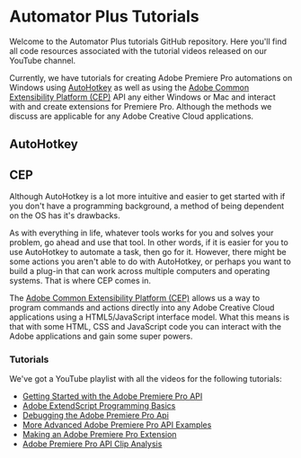 # Automator Plus Tutorials

Welcome to the Automator Plus tutorials GitHub repository. Here you'll find all code resources associated with the tutorial videos released on our YouTube channel.

Currently, we have tutorials for creating Adobe Premiere Pro automations on Windows using <a href='https://www.autohotkey.com/'>AutoHotkey</a> as well as using the <a href='https://github.com/Adobe-CEP/CEP-Resources'>Adobe Common Extensibility Platform (CEP)</a> API any either Windows or Mac and interact with and create extensions for Premiere Pro. Although the methods we discuss are applicable for any Adobe Creative Cloud applications.

## AutoHotkey

## CEP 

Although AutoHotkey is a lot more intuitive and easier to get started with if you don't have a programming background, a method of being dependent on the OS has it's drawbacks. 

As with everything in life, whatever tools works for you and solves your problem, go ahead and use that tool. In other words, if it is easier for you to use AutoHotkey to automate a task, then go for it. However, there might be some actions you aren't able to do with AutoHotkey, or perhaps you want to build a plug-in that can work across multiple computers and operating systems. That is where CEP comes in.

 The <a href='https://github.com/Adobe-CEP/CEP-Resources'>Adobe Common Extensibility Platform (CEP)</a> allows us a way to program commands and actions directly into any Adobe Creative Cloud applications using a HTML5/JavaScript interface model. What this means is that with some HTML, CSS and JavaScript code you can interact with the Adobe applications and gain some super powers. 


### Tutorials

We've got a YouTube playlist with all the videos for the following tutorials:

+ <a href="./CEP/getting-started-with-the-adobe-premiere-pro-api/getting-started-with-the-adobe-premiere-pro-api.md">Getting Started with the Adobe Premiere Pro API</a>
+ <a href="./CEP/adobe-extendscript-programming-basics/adobe-extendscript-programming-basics.md">Adobe ExtendScript Programming Basics</a>
+ <a href="./CEP/debugging-the-adobe-premiere-pro-api/debugging-the-adobe-premiere-pro-api.md">Debugging the Adobe Premiere Pro Api</a>
+ <a href="./CEP/more-advanced-adobe-premiere-pro-api-examples/more-advanced-adobe-premiere-pro-api-examples.md">More Advanced Adobe Premiere Pro API Examples</a>
+ <a href="./CEP/making-an-adobe-premiere-pro-extension/making-an-adobe-premiere-pro-extension.md">Making an Adobe Premiere Pro Extension</a>
+ <a href="./CEP/adobe-premiere-pro-api-clip-analysis/adobe-premiere-pro-api-clip-analysis.md">Adobe Premiere Pro API Clip Analysis</a>